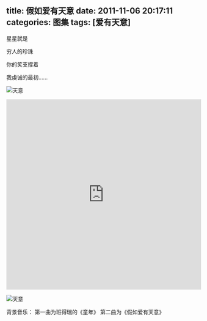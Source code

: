 title: 假如爱有天意
date: 2011-11-06 20:17:11
categories: 图集
tags: [爱有天意]
---

星星就是

穷人的珍珠

你的笑支撑着

我虔诚的最初……

![天意](http://i1153.photobucket.com/albums/p501/dmxiaoshen/psb_zpssa89p02v.jpg)

<iframe height=498 width=510 src="http://player.youku.com/embed/XMzE0MjY5NTk2" frameborder=0 allowfullscreen></iframe>

![天意](http://i1153.photobucket.com/albums/p501/dmxiaoshen/hexo/dd_zpsmoinob7j.jpg)

背景音乐：
第一曲为班得瑞的《童年》
第二曲为《假如爱有天意》